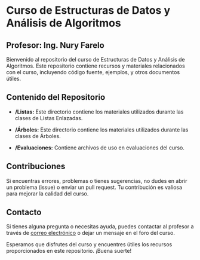 # Curso de Estructuras de Datos y Análisis de Algoritmos
## Profesor: Ing. Nury Farelo

Bienvenido al repositorio del curso de Estructuras de Datos y Análisis de Algoritmos. Este repositorio contiene recursos y materiales relacionados con el curso, incluyendo código fuente, ejemplos, y otros documentos útiles.

## Contenido del Repositorio

- **/Listas:** Este directorio contiene los materiales utilizados durante las clases de Listas Enlazadas.
  
- **/Árboles:** Este directorio contiene los materiales utilizados durante las clases de Árboles.

- **/Evaluaciones:** Contiene archivos de uso en evaluaciones del curso.

## Contribuciones

Si encuentras errores, problemas o tienes sugerencias, no dudes en abrir un problema (issue) o enviar un pull request. Tu contribución es valiosa para mejorar la calidad del curso.

## Contacto

Si tienes alguna pregunta o necesitas ayuda, puedes contactar al profesor a través de [correo electrónico](mailto:nury.farelo@gmail.com) o dejar un mensaje en el foro del curso.

Esperamos que disfrutes del curso y encuentres útiles los recursos proporcionados en este repositorio. ¡Buena suerte!
